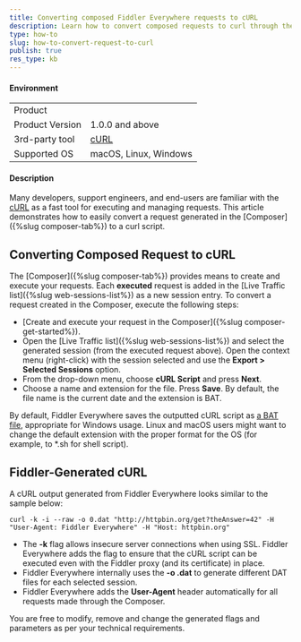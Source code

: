 ```yaml
---
title: Converting composed Fiddler Everywhere requests to cURL 
description: Learn how to convert composed requests to curl through the Fiddler Everywhere application.
type: how-to
slug: how-to-convert-request-to-curl
publish: true
res_type: kb
---
```


#### Environment

|   |   |
|---|---|
| Product   |
| Product Version | 1.0.0 and above  |
| 3rd-party tool | [cURL](https://curl.se/) |
| Supported OS | macOS, Linux, Windows |


#### Description

Many developers, support engineers, and end-users are familiar with the [cURL](https://curl.se/) as a fast tool for executing and managing requests. This article demonstrates how to easily convert a request generated in the [Composer]({%slug composer-tab%}) to a curl script.

## Converting Composed Request to cURL 

The [Composer]({%slug composer-tab%}) provides means to create and execute your requests. Each **executed** request is added in the [Live Traffic list]({%slug web-sessions-list%}) as a new session entry. To convert a request created in the Composer, execute the following steps:

- [Create and execute your request in the Composer]({%slug composer-get-started%}). 
- Open the [Live Traffic list]({%slug web-sessions-list%}) and select the generated session (from the executed request above). 
Open the context menu (right-click) with the session selected and use the **Export > Selected Sessions** option.
- From the drop-down menu, choose **cURL Script** and press **Next**.
- Choose a name and extension for the file. Press **Save**. By default, the file name is the current date and the extension is BAT.

By default, Fiddler Everywhere saves the outputted cURL script as [a BAT file](https://fileinfo.com/extension/bat), appropriate for Windows usage. Linux and macOS users might want to change the default extension with the proper format for the OS (for example, to *.sh for shell script).

## Fiddler-Generated cURL

A cURL output generated from Fiddler Everywhere looks similar to the sample below:
```cURL
curl -k -i --raw -o 0.dat "http://httpbin.org/get?theAnswer=42" -H "User-Agent: Fiddler Everywhere" -H "Host: httpbin.org"
```

- The **-k** flag allows insecure server connections when using SSL. Fiddler Everywhere adds the flag to ensure that the cURL script can be executed even with the Fiddler proxy (and its certificate) in place.
- Fiddler Everywhere internally uses the **-o <x>.dat** to generate different DAT files for each selected session.
- Fiddler Everywhere adds the **User-Agent** header automatically for all requests made through the Composer.



You are free to modify, remove and change the generated flags and parameters as per your technical requirements.
